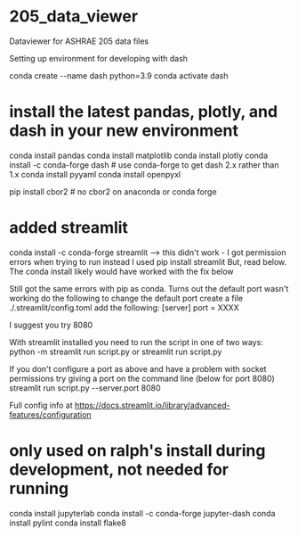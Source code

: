# 205_data_viewer
Dataviewer for ASHRAE 205 data files



Setting up environment for developing with dash 

conda create --name dash python=3.9
conda activate dash

# install the latest pandas, plotly, and dash in your new environment
conda install pandas
conda install matplotlib
conda install plotly
conda install -c conda-forge dash  # use conda-forge to get dash 2.x rather than 1.x
conda install pyyaml
conda install openpyxl  


pip install cbor2  # no cbor2 on anaconda or conda forge


# added streamlit

conda install -c conda-forge streamlit  --> this didn't work - I got permission errors when trying to run
instead I used 
pip install streamlit
But, read below.  The conda install likely would have worked with the fix below

Still got the same errors with pip as conda.  Turns out the default port wasn't working
do the following to change the default port
create a file ./.streamlit/config.toml
add the following:
[server]
port = XXXX

I suggest you try 8080

With streamlit installed you need to run the script in one of two ways:
python -m streamlit run script.py 
  or
streamlit run script.py

If you don't configure a port as above and have a problem with socket permissions
try giving a port on the command line (below for port 8080)
streamlit run script.py --server.port 8080



Full config info at
https://docs.streamlit.io/library/advanced-features/configuration

# only used on ralph's install during development, not needed for running
conda install jupyterlab
conda install -c conda-forge jupyter-dash
conda install pylint
conda install flake8


